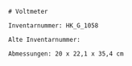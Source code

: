 
            # Voltmeter
    
            Inventarnummer: HK_G_1058
    
            Alte Inventarnummer: 
    
            Abmessungen: 20 x 22,1 x 35,4 cm
            